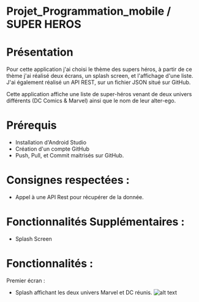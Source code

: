 # Projet_Programmation_mobile / SUPER HEROS

# Présentation
Pour cette application j'ai choisi le thème des supers héros, à partir de ce thème j'ai réalisé deux écrans, un splash screen, et l'affichage d'une liste.
J'ai également réalisé un API REST, sur un fichier JSON situé sur GitHub.

Cette application affiche une liste de super-héros venant de deux univers différents (DC Comics & Marvel) ainsi que le nom de leur alter-ego.

# Prérequis
- Installation d'Android Studio
- Création d'un compte GitHub
- Push, Pull, et Commit maitrisés sur GitHub.

# Consignes respectées :

- Appel à une API Rest pour récupérer de la donnée.

# Fonctionnalités Supplémentaires : 

- Splash Screen

# Fonctionnalités :

Premier écran : 
- Splash affichant les deux univers Marvel et DC réunis.
![alt text]()
